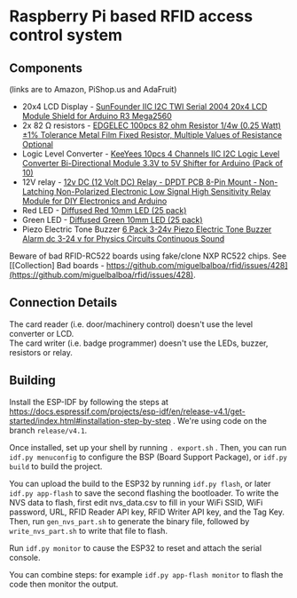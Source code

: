 Raspberry Pi based RFID access control system
===

Components
---
(links are to Amazon, PiShop.us and AdaFruit)

- 20x4 LCD Display - [SunFounder IIC I2C TWI Serial 2004 20x4 LCD Module Shield for Arduino R3 Mega2560 ](https://www.amazon.com/gp/product/B01GPUMP9C/ref=ppx_yo_dt_b_asin_title_o05_s00?ie=UTF8&psc=1)
- 2x 82 Ω resistors - [EDGELEC 100pcs 82 ohm Resistor 1/4w (0.25 Watt) ±1% Tolerance Metal Film Fixed Resistor, Multiple Values of Resistance Optional ](https://www.amazon.com/gp/product/B07HDG2MXW/ref=ppx_yo_dt_b_asin_title_o07_s01?ie=UTF8&psc=1)
- Logic Level Converter - [KeeYees 10pcs 4 Channels IIC I2C Logic Level Converter Bi-Directional Module 3.3V to 5V Shifter for Arduino (Pack of 10) ](https://www.amazon.com/gp/product/B07LG646VS/ref=ppx_yo_dt_b_asin_title_o05_s01?ie=UTF8&psc=1)
- 12V relay - [12v DC (12 Volt DC) Relay - DPDT PCB 8-Pin Mount - Non-Latching Non-Polarized Electronic Low Signal High Sensitivity Relay Module for DIY Electronics and Arduino ](https://www.amazon.com/gp/product/B07CP7KBYV/ref=ppx_yo_dt_b_asin_title_o04_s00?ie=UTF8&psc=1)
- Red LED - [Diffused Red 10mm LED (25 pack)](https://www.adafruit.com/product/845)
- Green LED - [Diffused Green 10mm LED (25 pack)](https://www.adafruit.com/product/844)
- Piezo Electric Tone Buzzer [6 Pack 3-24v Piezo Electric Tone Buzzer Alarm dc 3-24 v for Physics Circuits Continuous Sound ](https://www.amazon.com/gp/product/B07JDBF4V3/ref=ppx_yo_dt_b_asin_title_o07_s00?ie=UTF8&psc=1)

Beware of bad RFID-RC522 boards using fake/clone NXP RC522 chips. See [\[Collection\] Bad boards - https://github.com/miguelbalboa/rfid/issues/428](https://github.com/miguelbalboa/rfid/issues/428).

Connection Details
---

The card reader (i.e. door/machinery control) doesn't use the level converter or LCD.<br>
The card writer (i.e. badge programmer) doesn't use the LEDs, buzzer, resistors or relay.


Building
--------

Install the ESP-IDF by following the steps at https://docs.espressif.com/projects/esp-idf/en/release-v4.1/get-started/index.html#installation-step-by-step . We're using code on the branch `release/v4.1`.

Once installed, set up your shell by running `. export.sh` . Then, you can run `idf.py menuconfig` to configure the BSP (Board Support Package), or `idf.py build` to build the project.

You can upload the build to the ESP32 by running `idf.py flash`, or later `idf.py app-flash` to save the second flashing the bootloader.
To write the NVS data to flash, first edit nvs\_data.csv to fill in your WiFi SSID, WiFi password, URL, RFID Reader API key, RFID Writer API key, and the Tag Key. Then, run `gen_nvs_part.sh` to generate the binary file, followed by `write_nvs_part.sh` to write that file to flash.

Run `idf.py monitor` to cause the ESP32 to reset and attach the serial console.

You can combine steps: for example `idf.py app-flash monitor` to flash the code then monitor the output.


